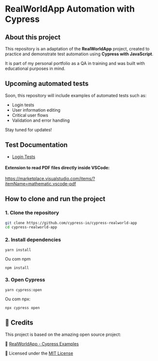 #  RealWorldApp Automation with Cypress

##  About this project

This repository is an adaptation of the **RealWorldApp** project, created to practice and demonstrate test automation using **Cypress with JavaScript**.

It is part of my personal portfolio as a QA in training and was built with educational purposes in mind.

##  Upcoming automated tests

Soon, this repository will include examples of automated tests such as:

- Login tests
- User information editing
- Critical user flows
- Validation and error handling

Stay tuned for updates!

##  Test Documentation

- [Login Tests](./test-documents/login-tests.pdf)


#### Extension to read PDF files directly inside VSCode:

https://marketplace.visualstudio.com/items/?itemName=mathematic.vscode-pdf


##  How to clone and run the project

### 1. Clone the repository

```bash
git clone https://github.com/cypress-io/cypress-realworld-app
cd cypress-realworld-app
```

### 2. Install dependencies

```
yarn install 
```
Ou com npm
```
npm install
```

### 3. Open Cypress

```
yarn cypress:open  
```
Ou com npx:
```
npx cypress open
```

## 🙏 Credits
This project is based on the amazing open source project:

🔗 [RealWorldApp - Cypress Examples](https://github.com/cypress-io/cypress-realworld-app)

📄 Licensed under the [MIT License](https://github.com/cypress-io/cypress-realworld-app/blob/develop/LICENSE)
